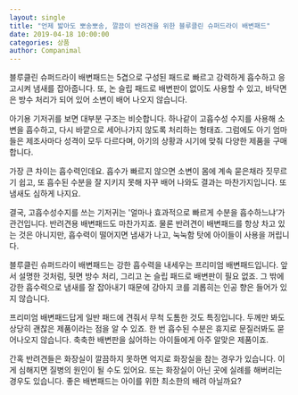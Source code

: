 ```yaml
---
layout: single
title: "언제 밟아도 뽀송뽀송, 깔끔이 반려견을 위한 블루클린 슈퍼드라이 배변패드"
date: 2019-04-18 10:00:00
categories: 상품
author: Companimal
---
```


블루클린 슈퍼드라이 배변패드는 5겹으로 구성된 패드로 빠르고 강력하게 흡수하고 응고시켜 냄새를 잡아줍니다. 또, 논 슬립 패드로 배변판이 없이도 사용할 수 있고, 바닥면은 방수 처리가 되어 있어 소변이 배어 나오지 않습니다.

아기용 기저귀를 보면 대부분 구조는 비슷합니다. 하나같이 고흡수성 수지를 사용해 소변을 흡수하고, 다시 바깥으로 세어나가지 않도록 처리하는 형태죠. 그럼에도 아기 엄마들은 제조사마다 성격이 모두 다르다며, 아기의 상황과 시기에 맞춰 다양한 제품을 구매합니다.

가장 큰 차이는 흡수력인데요. 흡수가 빠르지 않으면 소변이 몸에 계속 묻은채라 짓무르기 쉽고, 또 흡수된 수분을 잘 지키지 못해 자꾸 배어 나와도 결과는 마찬가지입니다. 또 냄새도 심하게 나지요.

결국, 고흡수성수지를 쓰는 기저귀는 '얼마나 효과적으로 빠르게 수분을 흡수하느냐’가 관건입니다. 반려견용 배변패드도 마찬가지죠. 물론 반려견이 배변패드를 항상 차고 있는 것은 아니지만, 흡수력이 떨어지면 냄새가 나고, 눅눅함 탓에 아이들이 사용을 꺼립니다.

블루클린 슈퍼드라이 배변패드는 강한 흡수력을 내세우는 프리미엄 배변패드입니다. 앞서 설명한 것처럼, 뒷면 방수 처리, 그리고 논 슬립 패드로 배변판이 필요 없죠. 그 밖에 강한 흡수력으로 냄새를 잘 잡아내기 때문에 강아지 코를 괴롭히는 인공 향은 들어가 있지 않습니다.

프리미엄 배변패드답게 일반 패드에 견줘서 무척 도톰한 것도 특징입니다. 두께만 봐도 상당히 괜찮은 제품이라는 점을 알 수 있죠. 한 번 흡수된 수분은 휴지로 문질러봐도 묻어나오지 않습니다. 축축한 배변판을 싫어하는 아이들에게 아주 알맞은 제품이죠.

간혹 반려견들은 화장실이 깔끔하지 못하면 억지로 화장실을 참는 경우가 있습니다. 이게 심해지면 질병의 원인이 될 수도 있어요. 또는 화장실이 아닌 곳에 실례를 해버리는 경우도 있습니다. 좋은 배변패드는 아이를 위한 최소한의 배려 아닐까요?

